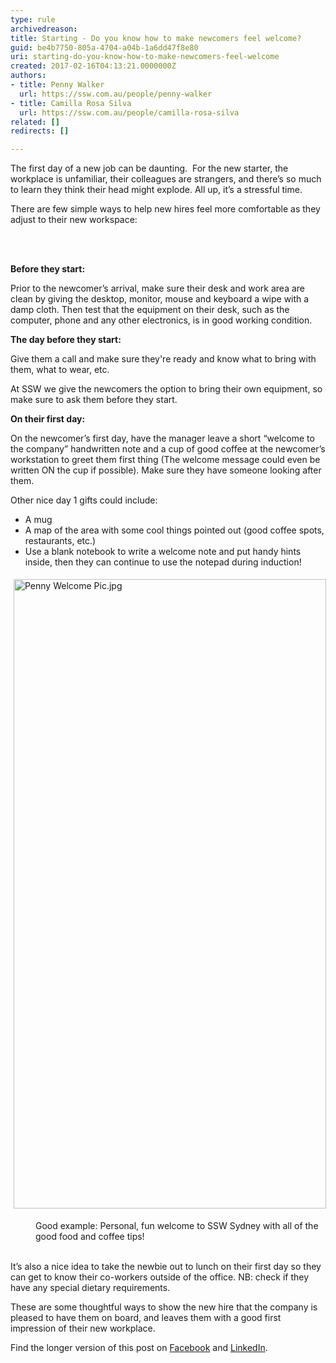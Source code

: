 ```yaml
---
type: rule
archivedreason: 
title: Starting - Do you know how to make newcomers feel welcome?
guid: be4b7750-805a-4704-a04b-1a6dd47f8e80
uri: starting-do-you-know-how-to-make-newcomers-feel-welcome
created: 2017-02-16T04:13:21.0000000Z
authors:
- title: Penny Walker
  url: https://ssw.com.au/people/penny-walker
- title: Camilla Rosa Silva
  url: https://ssw.com.au/people/camilla-rosa-silva
related: []
redirects: []

---
```



<p>​​​​The first day of a new job can be daunting.&#160; For the new starter, the workplace is unfamiliar, their colleagues are strangers, and there’s so much to learn they think their head might explode.&#160;All up, it’s a stressful time.<br></p><p>There are few simple ways to help new hires feel more comfortable as they adjust to their new workspace&#58;&#160;​</p>
<br><excerpt class='endintro'></excerpt><br>
<p><strong> Before they start&#58;</strong><br></p><p>Prior to the newcomer’s arrival, make sure their desk and work area are clean by giving the desktop, monitor, mouse and keyboard a wipe with a damp cloth. Then test that the equipment on their desk, such as the computer, phone and any other electronics, is in good working condition.<br></p><p>​​<strong>The day before they start&#58;</strong></p><p>Give them a call and make sure they're ready and know what to bring with them, what to wear, etc. <br></p><p>At SSW we give the&#160;newcomers the option to bring their&#160;own equipment, so make sure to&#160;ask them before they start.<br></p><p><strong>On their first day&#58;</strong></p><p>On the newcomer’s first day, have the manager leave a short “welcome to the company” handwritten note and a cup of good coffee at the newcomer’s workstation to greet them first thing (The welcome message could even be written ON the cup if possible). Make sure they have someone looking after them.<br></p><p>Other nice day 1 gifts could include&#58; <br></p><ul><li>A mug<br></li><li>A map of the area with some cool things pointed out (good coffee spots, restaurants, etc.)<br></li><li>Use a blank&#160;notebook&#160;to write a welcome note and put handy hints inside, then they can continue to use the notepad during induction!<br></li></ul><div><dl class="ssw15-rteElement-ImageArea"><img src="/PublishingImages/Penny%20Welcome%20Pic.jpg" alt="Penny Welcome Pic.jpg" style="margin&#58;5px;width&#58;500px;height&#58;1007px;" /></dl><dd class="ssw15-rteElement-FigureGood">Good example&#58; Personal, fun welcome to SSW Sydney with all of the good food and coffee tips​!<br><br></dd></div><p>It’s also a nice idea to take the newbie out to lunch on their first day so they can get to know their co-workers outside of the office. NB&#58; check if they have any special dietary requirements.</p><p>These are some thoughtful ways to show the new hire that the company is pleased to have them on board, and leaves them with a good first impression of their new workplace. <br></p><p></p><div class="ms-rtestate-read ms-rte-wpbox"><div class="ms-rtestate-notify  ms-rtestate-read f8e7bde6-6b33-460d-ae76-8feeb1ead37b" id="div_f8e7bde6-6b33-460d-ae76-8feeb1ead37b" unselectable="on"></div><div id="vid_f8e7bde6-6b33-460d-ae76-8feeb1ead37b" unselectable="on" style="display&#58;none;"></div></div><p>Find the longer version of this post on&#160;<a href="https&#58;//www.facebook.com/SSW.page/photos/pb.120920301257947.-2207520000.1569264924./3020784747938140/?type=1&amp;theater">Facebook</a>&#160;and <a href="https&#58;//www.linkedin.com/posts/ssw_the-1st-day-of-a-new-job-can-be-daunting-activity-6581822083670642688-DFTl">LinkedIn​</a>.<br></p>


